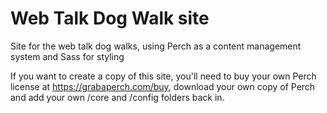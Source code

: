 Web Talk Dog Walk site
==============

Site for the web talk dog walks, using Perch as a content management system and Sass for styling

If you want to create a copy of this site, you'll need to buy your own Perch license at https://grabaperch.com/buy, download your own copy of Perch and add your own /core and /config folders back in.